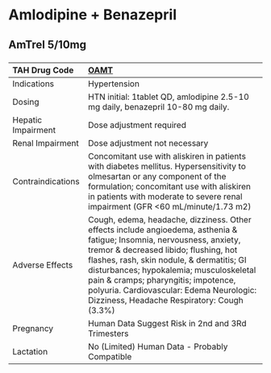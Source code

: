 # Amlodipine + Benazepril

## AmTrel 5/10mg

##### 

| TAH Drug Code      | [OAMT](https://www.tahsda.org.tw/drugs/hissearch.php?drug_code=OAMT)                                                                                                                                                                                                                                                                                                                       |
|:-------------------|:-------------------------------------------------------------------------------------------------------------------------------------------------------------------------------------------------------------------------------------------------------------------------------------------------------------------------------------------------------------------------------------------|
| Indications        | Hypertension                                                                                                                                                                                                                                                                                                                                                                               |
| Dosing             | HTN initial: 1tablet QD, amlodipine 2.5-10 mg daily, benazepril 10-80 mg daily.                                                                                                                                                                                                                                                                                                            |
| Hepatic Impairment | Dose adjustment required                                                                                                                                                                                                                                                                                                                                                                   |
| Renal Impairment   | Dose adjustment not necessary                                                                                                                                                                                                                                                                                                                                                              |
| Contraindications  | Concomitant use with aliskiren in patients with diabetes mellitus. Hypersensitivity to olmesartan or any component of the formulation; concomitant use with aliskiren in patients with moderate to severe renal impairment (GFR <60 mL/minute/1.73 m2)                                                                                                                                     |
| Adverse Effects    | Cough, edema, headache, dizziness. Other effects include angioedema, asthenia & fatigue; Insomnia, nervousness, anxiety, tremor & decreased libido; flushing, hot flashes, rash, skin nodule, & dermatitis; GI disturbances; hypokalemia; musculoskeletal pain & cramps; pharyngitis; impotence, polyuria. Cardiovascular: Edema Neurologic: Dizziness, Headache Respiratory: Cough (3.3%) |
| Pregnancy          | Human Data Suggest Risk in 2nd and 3Rd Trimesters                                                                                                                                                                                                                                                                                                                                          |
| Lactation          | No (Limited) Human Data - Probably Compatible                                                                                                                                                                                                                                                                                                                                              |

